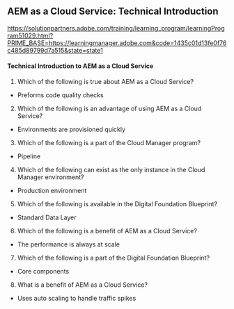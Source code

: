## AEM as a Cloud Service: Technical Introduction

https://solutionpartners.adobe.com/training/learning_program/learningProgram51029.html?PRIME_BASE=https://learningmanager.adobe.com&code=1435c01d13fe0f76c485d89799d7a515&state=state1


#### Technical Introduction to AEM as a Cloud Service

1. Which of the following is true about AEM as a Cloud Service?
- Preforms code quality checks

2. Which of the following is an advantage of using AEM as a Cloud Service?
- Environments are provisioned quickly

3. Which of the following is a part of the Cloud Manager program?
- Pipeline

4. Which of the following can exist as the only instance in the Cloud Manager environment?
- Production environment

5. Which of the following is available in the Digital Foundation Blueprint?
- Standard Data Layer

6. Which of the following is a benefit of AEM as a Cloud Service?
- The performance is always at scale

7. Which of the following is a part of the Digital Foundation Blueprint?
- Core components

8. What is a benefit of AEM as a Cloud Service?
- Uses auto scaling to handle traffic spikes